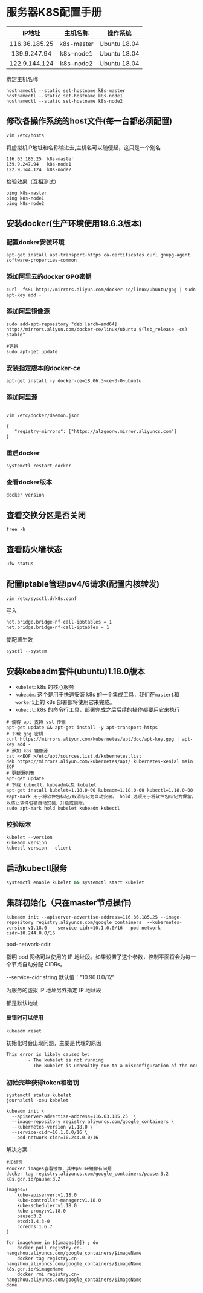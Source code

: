 # 服务器K8S配置手册



|    IP地址     |  主机名称  |   操作系统   |
| :-----------: | :--------: | :----------: |
| 116.36.185.25 | k8s-master | Ubuntu 18.04 |
| 139.9.247.94  | k8s-node1  | Ubuntu 18.04 |
| 122.9.144.124 | k8s-node2  | Ubuntu 18.04 |



绑定主机名称

```
hostnamectl --static set-hostname k8s-master 
hostnamectl --static set-hostname k8s-node1
hostnamectl --static set-hostname k8s-node2
```

## 修改各操作系统的host文件(每一台都必须配置)

```shell
vim /etc/hosts
```

将虚拟机IP地址和名称输进去,主机名可以随便起，这只是一个别名

```shell
116.63.185.25  k8s-master
139.9.247.94   k8s-node1
122.9.144.124  k8s-node2
```

检验效果（互相测试）

```
ping k8s-master
ping k8s-node1
ping k8s-node2
```



## 安装docker(生产环境使用18.6.3版本)

### 配置docker安装环境

```
apt-get install apt-transport-https ca-certificates curl gnupg-agent software-properties-common
```

### 添加阿里云的docker GPG密钥

```
curl -fsSL http://mirrors.aliyun.com/docker-ce/linux/ubuntu/gpg | sudo apt-key add -
```

### 添加阿里镜像源

```
sudo add-apt-repository "deb [arch=amd64] http://mirrors.aliyun.com/docker-ce/linux/ubuntu $(lsb_release -cs) stable"

#更新
sudo apt-get update
```

### 安装指定版本的docker-ce

```
apt-get install -y docker-ce=18.06.3~ce~3-0~ubuntu
```

### 添加阿里源

```

vim /etc/docker/daemon.json

{
   "registry-mirrors": ["https://alzgoonw.mirror.aliyuncs.com"]
}

```

### 重启docker

```
systemctl restart docker
```

### 查看docker版本

```
docker version
```



## 查看交换分区是否关闭

```
free -h
```

## 查看防火墙状态

```bash
ufw status
```

## 配置iptable管理ipv4/6请求(配置内核转发)

```
vim /etc/sysctl.d/k8s.conf
```

写入

```bash
net.bridge.bridge-nf-call-ip6tables = 1
net.bridge.bridge-nf-call-iptables = 1
```

使配置生效

```
sysctl --system
```

## 安装kebeadm套件(ubuntu)1.18.0版本

- `kubelet`: k8s 的核心服务
- `kubeadm`: 这个是用于快速安装 k8s 的一个集成工具，我们在`master1`和`worker1`上的 k8s 部署都将使用它来完成。
- `kubectl`: k8s 的命令行工具，部署完成之后后续的操作都要用它来执行

```shell
# 使得 apt 支持 ssl 传输
apt-get update && apt-get install -y apt-transport-https
# 下载 gpg 密钥
curl https://mirrors.aliyun.com/kubernetes/apt/doc/apt-key.gpg | apt-key add - 
# 添加 k8s 镜像源
cat <<EOF >/etc/apt/sources.list.d/kubernetes.list
deb https://mirrors.aliyun.com/kubernetes/apt/ kubernetes-xenial main
EOF
# 更新源列表
apt-get update
# 下载 kubectl，kubeadm以及 kubelet
apt-get install kubelet=1.18.0-00 kubeadm=1.18.0-00 kubectl=1.18.0-00
#apt-mark 用于将软件包标记/取消标记为自动安装。 hold 选项用于将软件包标记为保留，以防止软件包被自动安装、升级或删除。
sudo apt-mark hold kubelet kubeadm kubectl
```

### 校验版本

```
kubelet --version
kubeadm version
kubectl version --client
```

## 启动kubectl服务

```bash
systemctl enable kubelet && systemctl start kubelet
```



## 集群初始化（只在master节点操作)

```
kubeadm init --apiserver-advertise-address=116.36.185.25 --image-repository registry.aliyuncs.com/google_containers  --kubernetes-version v1.18.0  --service-cidr=10.1.0.0/16 --pod-network-cidr=10.244.0.0/16
```

pod-network-cdir

指明 pod 网络可以使用的 IP 地址段。如果设置了这个参数，控制平面将会为每一个节点自动分配 CIDRs。

--service-cidr string   默认值："10.96.0.0/12"

为服务的虚拟 IP 地址另外指定 IP 地址段

都是默认地址

#### 出错时可以使用

```
kubeadm reset
```

初始化时会出现问题，主要是代理的原因

```bash
This error is likely caused by:
		- The kubelet is not running
		- The kubelet is unhealthy due to a misconfiguration of the node in some way (required cgroups disabled)
```



### 初始完毕获得token和密钥

```
systemctl status kubelet
journalctl -xeu kebelet
```





```
kubeadm init \
  --apiserver-advertise-address=116.63.185.25  \
  --image-repository registry.aliyuncs.com/google_containers \
  --kubernetes-version v1.18.0 \
  --service-cidr=10.1.0.0/16 \
  --pod-network-cidr=10.244.0.0/16

```

解决方案：

```
#加标签
#docker images查看镜像，其中pause镜像有问题
docker tag registry.aliyuncs.com/google_containers/pause:3.2 k8s.gcr.io/pause:3.2
```

```
images=(  
    kube-apiserver:v1.18.0
    kube-controller-manager:v1.18.0
    kube-scheduler:v1.18.0
    kube-proxy:v1.18.0
    pause:3.2
    etcd:3.4.3-0
    coredns:1.6.7
)

for imageName in ${images[@]} ; do
    docker pull registry.cn-hangzhou.aliyuncs.com/google_containers/$imageName
    docker tag registry.cn-hangzhou.aliyuncs.com/google_containers/$imageName k8s.gcr.io/$imageName
    docker rmi registry.cn-hangzhou.aliyuncs.com/google_containers/$imageName
done
```

